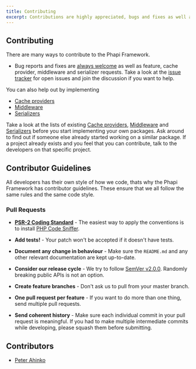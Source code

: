 ```yaml
---
title: Contributing
excerpt: Contributions are highly appreciated, bugs and fixes as well as implementing new features, middleware, serializers and cache providers.
---
```


## Contributing
There are many ways to contribute to the Phapi Framework.

- Bug reports and fixes are [always welcome](https://github.com/phapi/phapi-framework/issues/new) as well as feature, cache provider, middleware and serializer requests. Take a look at the [issue tracker](https://github.com/phapi/phapi-framework/issues?q=is%3Aopen+is%3Aissue) for open issues and join the discussion if you want to help.

You can also help out by implementing

 - [Cache providers](/docs/implement/cache/)
 - [Middleware](/docs/implement/middleware/)
 - [Serializers](/docs/implement/serializers/)

Take a look at the lists of existing [Cache providers](/docs/cache/introduction/), [Middleware](/docs/middleware/introduction/) and [Serializers](/docs/serializers/introduction/) before you start implementing your own packages. Ask around to find out if someone else already started working on a similar package. If a project already exists and you feel that you can contribute, talk to the developers on that specific project.

## Contributor Guidelines
All developers has their own style of how we code, thats why the Phapi Framework has contributor guidelines. These ensure that we all follow the same rules and the same code style.

### Pull Requests

- **[PSR-2 Coding Standard](https://github.com/php-fig/fig-standards/blob/master/accepted/PSR-2-coding-style-guide.md)** - The easiest way to apply the conventions is to install [PHP Code Sniffer](https://github.com/squizlabs/PHP_CodeSniffer).

- **Add tests!** - Your patch won't be accepted if it doesn't have tests.

- **Document any change in behaviour** - Make sure the `README.md` and any other relevant documentation are kept up-to-date.

- **Consider our release cycle** - We try to follow [SemVer v2.0.0](http://semver.org/). Randomly breaking public APIs is not an option.

- **Create feature branches** - Don't ask us to pull from your master branch.

- **One pull request per feature** - If you want to do more than one thing, send multiple pull requests.

- **Send coherent history** - Make sure each individual commit in your pull request is meaningful. If you had to make multiple intermediate commits while developing, please squash them before submitting.


## Contributors
- <a href="http://ahinko.se">Peter Ahinko</a>
